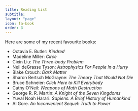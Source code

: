 ```yaml
---
title: Reading List
subtitle:
layout: "page"
icon: fa-book
order: 3
---
```


Here are some of my recent favourite books:

- Octavia E. Butler: *Kindred*
- Madeline Miller: *Circe*
- Cixin Liu: *The Three-body Problem*
- Neil deGrasse Tyson: *Astrophysics For People In a Hurry*
- Blake Crouch: *Dark Matter*
- Sharon Bertsch McGrayne: *The Theory That Would Not Die*
- Bruce Schneier: *Click Here to Kill Everybody*
- Cathy O'Neil: *Weapons of Math Destruction*
- George R. R. Martin: *A Knight of the Seven Kingdoms*
- Yuval Noah Harari: *Sapiens: A Brief History of Humankind*
- Al Gore. *An Inconvenient Sequel: Truth to Power*

